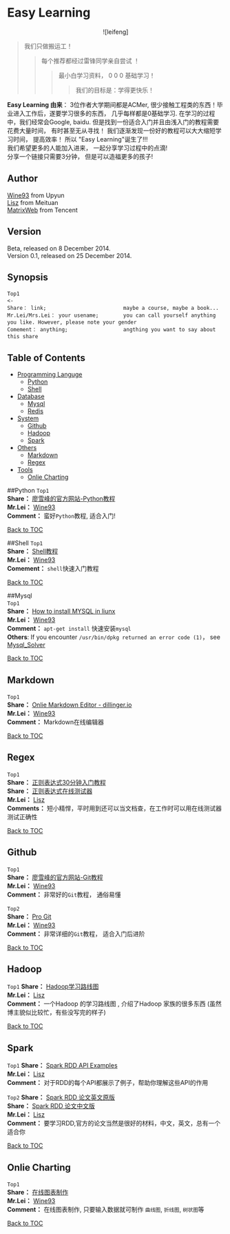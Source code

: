 

# Easy Learning
<center>  ![leifeng] </center>  


> 我们只做搬运工！   
>> 每个推荐都经过雷锋同学亲自尝试 ！    
>>> 最小白学习资料， 0 0 0 基础学习！  
>>>> 我们的目标是：学得更快乐！


**Easy Learning 由来**： 3位作者大学期间都是ACMer, 很少接触工程类的东西！毕业进入工作后，遂要学习很多的东西， 几乎每样都是0基础学习. 在学习的过程中，我们经常会Google, baidu. 但是找到一份适合入门并且由浅入门的教程需要花费大量时间， 有时甚至无从寻找！ 我们逐渐发现一份好的教程可以大大缩短学习时间， 提高效率！ 所以 "Easy Learning"诞生了!!!  
我们希望更多的人能加入进来， 一起分享学习过程中的点滴!   
分享一个链接只需要3分钟， 但是可以造福更多的孩子! 


## Author
[Wine93]   from Upyun  
[Lisz] from Meituan  
[MatrixWeb] from Tencent 


## Version  
Beta, released on 8 December 2014.   
Version 0.1, released on 25 December 2014.   


## Synopsis  

```   
Top1                                                                                            <-  
Share： link;                         maybe a course, maybe a book...
Mr.Lei/Mrs.Lei： your usename;        you can call yourself anything you like. However, please note your gender
Comement： anything;                  angthing you want to say about this share
```   


## Table of Contents
* [Programming Languge](#python)  
    * [Python](#python)
    * [Shell](#shell)  
* [Database](#mysql)
    * [Mysql](#mysql)
    * [Redis](#redis)  
* [System](#github)
    * [Github](#github)
    * [Hadoop](#hadoop)
    * [Spark](#spark)  
* [Others](#markdown)  
    * [Markdown](#markdown)
    * [Regex](#regex)
* [Tools](#onlie-charting)  
    * [Onlie Charting](#onlie-charting)  


##Python
`Top1`  
**Share：** [廖雪峰的官方网站-Python教程]  
**Mr.Lei：**  [Wine93]  
**Comment：** 蛮好`Python`教程, 适合入门!

[Back to TOC](#table-of-contents)


##Shell
`Top1`  
**Share：** [Shell教程]  
**Mr.Lei：**  [Wine93]  
**Comement：**  `shell`快速入门教程

[Back to TOC](#table-of-contents)


##Mysql  
`Top1`  
**Share：** [How to install MYSQL in liunx]  
**Mr.Lei：**  [Wine93]  
**Comment：** `apt-get install` 快速安装`mysql`  
**Others**: If you encounter `/usr/bin/dpkg returned an error code (1)`， see [Mysql_Solver]  

[Back to TOC](#table-of-contents)


## Markdown  
`Top1`  
**Share：** [Onlie Markdown Editor - dillinger.io]  
**Mr.Lei：**  [Wine93]  
**Comment：** Markdown在线编辑器 

[Back to TOC](#table-of-contents)


## Regex
`Top1`  
**Share：** [正则表达式30分钟入门教程]  
**Share：** [正则表达式在线测试器]  
**Mr.Lei：** [Lisz]  
**Comments：** 短小精悍，平时用到还可以当文档查，在工作时可以用在线测试器测试正确性

[Back to TOC](#table-of-contents)

## Github
`Top1`  
**Share：**  [廖雪峰的官方网站-Git教程]  
**Mr.Lei：**  [Wine93]  
**Comment：**  非常好的`Git`教程， 通俗易懂  

`Top2`  
**Share：**  [Pro Git]  
**Mr.Lei：**  [Wine93]  
**Comment：**  非常详细的`Git`教程， 适合入门后进阶 

[Back to TOC](#table-of-contents)  

## Hadoop
`Top1`
**Share：** [Hadoop学习路线图]  
**Mr.Lei：** [Lisz]  
**Comment：** 一个Hadoop 的学习路线图 , 介绍了Hadoop 家族的很多东西 (虽然博主貌似比较忙，有些没写完的样子)   

[Back to TOC](#table-of-contents)

## Spark
`Top1`
**Share：** [Spark RDD API Examples]  
**Mr.Lei：** [Lisz]  
**Comment：** 对于RDD的每个API都展示了例子，帮助你理解这些API的作用  

`Top2`
**Share：** [Spark RDD 论文英文原版]  
**Share：** [Spark RDD 论文中文版]  
**Mr.Lei：** [Lisz]  
**Comment：** 要学习RDD,官方的论文当然是很好的材料，中文，英文，总有一个适合你  

[Back to TOC](#table-of-contents)

## Onlie Charting   

`Top1`  
**Share：** [在线图表制作]  
**Mr.Lei：**  [Wine93]  
**Comment：**  在线图表制作, 只要输入数据就可制作 `曲线图`, `折线图`, `树状图`等

[Back to TOC](#table-of-contents)

[leifeng]: https://raw.githubusercontent.com/Wine93/Wine93.github.io/master/_pictures/Leifeng.jpg

[Wine93]: https://github.com/Wine93 

[Lisz]: https://github.com/lishaozhe01  

[MatrixWeb]: https://github.com/MatrixWeb

[廖雪峰的官方网站-Python教程]: http://www.liaoxuefeng.com/wiki/001374738125095c955c1e6d8bb493182103fac9270762a000

[Shell教程]: http://see.xidian.edu.cn/cpp/view/6994.html

[How to install MYSQL in liunx]: http://wiki.ubuntu.org.cn/MySQL

[Mysql_Solver]: http://www.code06.com/system/dongwuming/30304.html

[Onlie Markdown Editor - dillinger.io]: http://dillinger.io/#onlie-charting

[正则表达式30分钟入门教程]: http://www.jb51.net/tools/zhengze.html

[正则表达式在线测试器]: http://regexpal.com

[廖雪峰的官方网站-Git教程]: http://www.liaoxuefeng.com/wiki/0013739516305929606dd18361248578c67b8067c8c017b000

[Pro Git]: http://git-scm.com/book/zh/v1

[在线图表制作]: http://charts.udpwork.com/

[Hadoop学习路线图]: http://blog.fens.me/hadoop-family-roadmap/

[Spark RDD API Examples]: http://homepage.cs.latrobe.edu.au/zhe/ZhenHeSparkRDDAPIExamples.html#filter

[Spark RDD 论文英文原版]: http://www.eecs.berkeley.edu/Pubs/TechRpts/2011/EECS-2011-82.pdf

[Spark RDD 论文中文版]: http://shiyanjun.cn/archives/744.html












